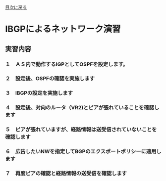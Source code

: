 [目次に戻る](./Junos-BGP-exercises.md) <br>

# IBGPによるネットワーク演習

## 実習内容<br>
### １　ＡＳ内で動作するIGPとしてOSPFを設定します。
### ２　設定後、OSPFの確認を実施します
### ３　IBGPの設定を実施します
### ４　設定後、対向のルータ（VR2)とピアが張れていることを確認します
### ５　ピアが張れていますが、経路情報は送受信されていないことを確認します
### ６　広告したいNWを指定してBGPのエクスポートポリシーに適用します
### ７　再度ピアの確認と経路情報の送受信を確認します
